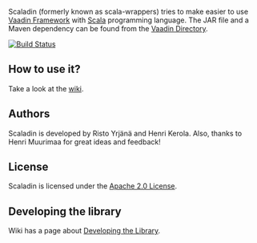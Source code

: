 Scaladin (formerly known as scala-wrappers) tries to make easier to use [Vaadin Framework](https://vaadin.com) with [Scala](http://www.scala-lang.org/) programming language. The JAR file and a Maven dependency can be found from the [Vaadin Directory](http://vaadin.com/addon/scaladin).

[![Build Status](https://secure.travis-ci.org/henrikerola/scaladin.png?branch=2.0)](http://travis-ci.org/henrikerola/scaladin)
## How to use it?

Take a look at the [wiki](https://github.com/henrikerola/scaladin/wiki).

## Authors

Scaladin is developed by Risto Yrjänä and Henri Kerola. Also, thanks to Henri Muurimaa for great ideas and feedback!

## License

Scaladin is licensed under the [Apache 2.0 License](http://www.apache.org/licenses/LICENSE-2.0.html).

## Developing the library

Wiki has a page about [Developing the Library](https://github.com/henrikerola/scaladin/wiki/Developing-the-Library).